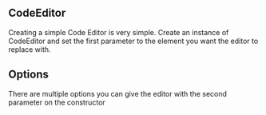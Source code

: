 ## CodeEditor
Creating a simple Code Editor is very simple. Create an instance of CodeEditor and set the first parameter to the element you want the editor to replace with.
<code-editor lang="javascript" value="const codeEditor = new CodeEditor(document.getElementById('my-editor'))
codeEditor.create()"></code-editor>

## Options
There are multiple options you can give the editor with the second parameter on the constructor


<br>
<code-editor lang="javascript" value="new CodeEditor(document.getElementById('my-editor'), {
    closeKeys: {
        '<', '>' // If < is being typed into the editor, the editor will autocomplete it with >
    },
    placeholder: 'Enter code in here',
    value: 'Hello World',
    readonly: false,
    tabShortcutsEnabled: true,
    tabSize: 4
})"></code-editor>
